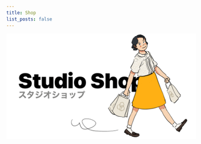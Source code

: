 ```yaml
---
title: Shop
list_posts: false
---
```

<div class="shop-title">
  <a href="/shop/">
  <img stye="pointer-events: none; cursor: default;" src="/images/mastheads/shop/shop.png?q=100&auto=format">
  </a>
</div>

<br>

<div id="my-store-70111085"></div>
<div>
<script data-cfasync="false" type="text/javascript" src="https://app.ecwid.com/script.js?70111085&data_platform=code&data_date=2022-01-17" charset="utf-8"></script><script type="text/javascript"> xProductBrowser("categoriesPerRow=3","views=grid(20,3) list(60) table(60)","categoryView=grid","searchView=list","id=my-store-70111085");</script>
</div>

<!--<div class="shop-grid">
  <a class="item" href="/shop/item/railway-shirt">
    <div class="card">
      <div class="card-img">
        <img src="https://millmint.imgix.net/images/mastheads/studiomillmint.png?q=100&auto=format">
      </div>
      <h1>Zelda Electric Railway</h1>
      <h2>Tee Shirt</h2>
      <h3>US$25.00</h3>
    </div>
  </a>

  <a class="item" href="/shop/item/railway-shirt">
    <div class="card">
      <div class="card-img">
        <img src="https://millmint.imgix.net/images/sketches/studiomillmint.png?q=100&auto=format">
      </div>
      <h1>Studio MillMint Tote</h1>
      <h2>Tote Bag</h2>
      <h3>US$20.00</h3>
    </div>
  </a>-->

<style>
.gt-container {
  display: none;
}
.headerbox {
  display: none;
}
@media screen {
      div#external-portfolio .product-grid {
          clear: right;
          font-family: sans-serif;
          width: 100%;
          box-sizing: border-box;
          -webkit-box-sizing: border-box;
          -moz-box-sizing: border-box;
          font-size: 0;
          margin-top: 0px;
      }
  }
</style>
